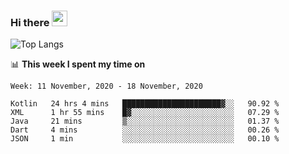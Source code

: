 ### Hi there <a href="https://www.gautamkrishnar.com/"><img src="https://media.giphy.com/media/hvRJCLFzcasrR4ia7z/giphy.gif" width="25px"></a>

![Top Langs](https://github-readme-stats.vercel.app/api/top-langs/?username=charlie-captain&layout=compact)

📊 **This week I spent my time on**

<!--START_SECTION:waka-->
```text
Week: 11 November, 2020 - 18 November, 2020

Kotlin   24 hrs 4 mins   ██████████████████████▓░░   90.92 % 
XML      1 hr 55 mins    █▓░░░░░░░░░░░░░░░░░░░░░░░   07.29 % 
Java     21 mins         ▒░░░░░░░░░░░░░░░░░░░░░░░░   01.37 % 
Dart     4 mins          ░░░░░░░░░░░░░░░░░░░░░░░░░   00.26 % 
JSON     1 min           ░░░░░░░░░░░░░░░░░░░░░░░░░   00.10 % 
```
<!--END_SECTION:waka-->
